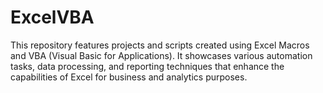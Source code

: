 # ExcelVBA
This repository features projects and scripts created using Excel Macros and VBA (Visual Basic for Applications). It showcases various automation tasks, data processing, and reporting techniques that enhance the capabilities of Excel for business and analytics purposes.

